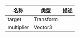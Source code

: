 | 名称 | 类型 | 描述 |
| ----------- | ----------- | ----------- |
| target | Transform |  |
| multiplier | Vector3 |  |
